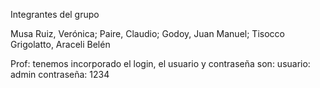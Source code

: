 Integrantes del grupo

Musa Ruiz, Verónica;
Paire, Claudio;
Godoy, Juan Manuel;
Tisocco Grigolatto, Araceli Belén

Prof: tenemos incorporado el login, el usuario y contraseña son:
usuario: admin
contraseña: 1234
